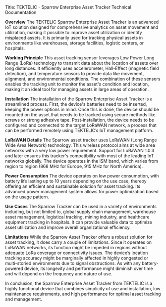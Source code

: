 Title: TEKTELIC - Sparrow Enterprise Asset Tracker Technical Documentation

**Overview**
The TEKTELIC Sparrow Enterprise Asset Tracker is an advanced IoT solution designed for comprehensive analytics on asset movement and utilization, making it possible to improve asset utilization or identify misplaced assets. It is primarily used for tracking physical assets in environments like warehouses, storage facilities, logistic centers, or hospitals.

**Working Principle**
This asset tracking sensor leverages Low Power Long Range (LoRa) technology to transmit data about the location of assets over long distances. It efficiently uses accelerometer, Hall-Effect (magnetic field detection), and temperature sensors to provide data like movement, alignment, and environmental conditions. The combination of these sensors enables the tracking unit to monitor the asset's condition and location, making it an ideal tool for managing assets in large areas of operation.

**Installation**
The installation of the Sparrow Enterprise Asset Tracker is a streamlined process. First, the device's batteries need to be inserted, keeping the power options in mind. Once this is done, the device should be mounted on the asset that needs to be tracked using secure methods like screws or strong adhesive tape. Post-installation, the device needs to be configured and connected to the target LoRaWAN network, a process that can be performed remotely using TEKTELIC’s IoT management platform.

**LoRaWAN Details**
The Sparrow asset tracker uses LoRaWAN (Long Range Wide Area Network) technology. This wireless protocol aims at wide area networks with a very low power requirement. Support for LoRaWAN 1.0.3 and later ensures this tracker's compatibility with most of the leading IoT networks globally. The device operates in the ISM band, which varies from region to region (868 MHz for Europe, 915 MHz for North America).

**Power Consumption**
The device operates on low power consumption, with battery life lasting up to 10 years depending on the use case, thereby offering an efficient and sustainable solution for asset tracking. Its advanced power management system allows for power optimization based on the usage pattern.

**Use Cases**
The Sparrow Tracker can be used in a variety of environments including, but not limited to, global supply chain management, warehouse asset management, logistical tracking, mining industry, and healthcare equipment tracking in hospitals. It can provide valuable data to optimize asset utilization and improve overall organizational efficiency.

**Limitations**
While the Sparrow Asset Tracker offers a robust solution for asset tracking, it does carry a couple of limitations. Since it operates on LoRaWAN networks, its function might be impeded in regions without adequate LoRa coverage or connectivity issues. The device’s location tracking accuracy might be marginally affected in highly congested or multi-storied environments due to signal obstructions. As with any battery-powered device, its longevity and performance might diminish over time and will depend on the frequency and nature of use.

In conclusion, the Sparrow Enterprise Asset Tracker from TEKTELIC is a highly functional device that combines simplicity of use and installation, low maintenance requirements, and high performance for optimal asset tracking and management.
